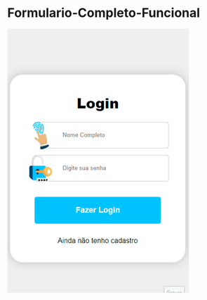 # Formulario-Completo-Funcional 

![gif](https://github.com/ROBERTOCONRADO/Formulario-Completo-Funcional/blob/master/gif/Formulario.gif)
